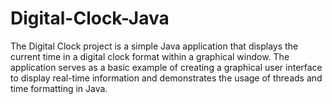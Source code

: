 # Digital-Clock-Java
The Digital Clock project is a simple Java application that displays the current time in a digital clock format within a graphical window. The application serves as a basic example of creating a graphical user interface to display real-time information and demonstrates the usage of threads and time formatting in Java.
